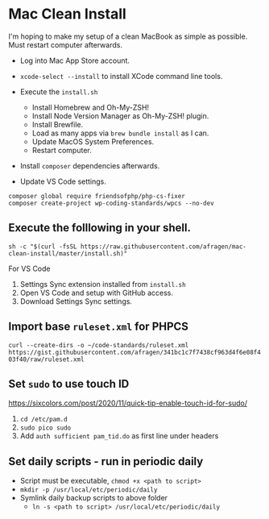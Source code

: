 # Mac Clean Install

I'm hoping to make my setup of a clean MacBook as simple as possible. Must restart computer afterwards.

* Log into Mac App Store account.
* `xcode-select --install` to install XCode command line tools.

* Execute the `install.sh`
  * Install Homebrew and Oh-My-ZSH!
  * Install Node Version Manager as Oh-My-ZSH! plugin.
  * Install Brewfile.
  * Load as many apps via `brew bundle install` as I can.
  * Update MacOS System Preferences.
  * Restart computer.
 * Install `composer` dependencies afterwards.
* Update VS Code settings.

```
composer global require friendsofphp/php-cs-fixer
composer create-project wp-coding-standards/wpcs --no-dev
```


## Execute the folllowing in your shell.
`sh -c "$(curl -fsSL https://raw.githubusercontent.com/afragen/mac-clean-install/master/install.sh)"`

For VS Code
  1. Settings Sync extension installed from `install.sh`
  2. Open VS Code and setup with GitHub access.
  3. Download Settings Sync settings.

## Import base `ruleset.xml` for PHPCS
`curl --create-dirs -o ~/code-standards/ruleset.xml https://gist.githubusercontent.com/afragen/341bc1c7f7438cf963d4f6e08f403f40/raw/ruleset.xml`

## Set `sudo` to use touch ID
https://sixcolors.com/post/2020/11/quick-tip-enable-touch-id-for-sudo/

1. `cd /etc/pam.d`
2. `sudo pico sudo`
3. Add `auth sufficient pam_tid.do` as first line under headers

## Set daily scripts - run in periodic daily
* Script must be executable, `chmod +x <path to script>`
* `mkdir -p /usr/local/etc/periodic/daily`
* Symlink daily backup scripts to above folder
  * `ln -s <path to script> /usr/local/etc/periodic/daily`
